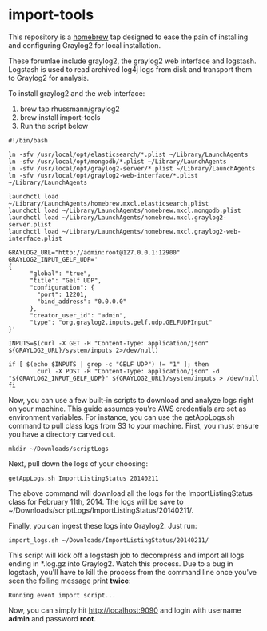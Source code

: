 import-tools
============

This repository is a [homebrew](http://google.com) tap designed to ease the pain
of installing and configuring Graylog2 for local installation.

These forumlae include graylog2, the graylog2 web interface and logstash.
Logstash is used to read archived log4j logs from disk and transport them to
Graylog2 for analysis.

To install graylog2 and the web interface:

1. brew tap rhussmann/graylog2
2. brew install import-tools
3. Run the script below

```
#!/bin/bash

ln -sfv /usr/local/opt/elasticsearch/*.plist ~/Library/LaunchAgents
ln -sfv /usr/local/opt/mongodb/*.plist ~/Library/LaunchAgents
ln -sfv /usr/local/opt/graylog2-server/*.plist ~/Library/LaunchAgents
ln -sfv /usr/local/opt/graylog2-web-interface/*.plist ~/Library/LaunchAgents

launchctl load ~/Library/LaunchAgents/homebrew.mxcl.elasticsearch.plist
launchctl load ~/Library/LaunchAgents/homebrew.mxcl.mongodb.plist
launchctl load ~/Library/LaunchAgents/homebrew.mxcl.graylog2-server.plist
launchctl load ~/Library/LaunchAgents/homebrew.mxcl.graylog2-web-interface.plist

GRAYLOG2_URL="http://admin:root@127.0.0.1:12900"
GRAYLOG2_INPUT_GELF_UDP='
{
      "global": "true",
      "title": "Gelf UDP",
      "configuration": {
        "port": 12201,
        "bind_address": "0.0.0.0"
      },
      "creator_user_id": "admin",
      "type": "org.graylog2.inputs.gelf.udp.GELFUDPInput"
}'

INPUTS=$(curl -X GET -H "Content-Type: application/json" ${GRAYLOG2_URL}/system/inputs 2>/dev/null)

if [ $(echo $INPUTS | grep -c "GELF UDP") != "1" ]; then
        curl -X POST -H "Content-Type: application/json" -d "${GRAYLOG2_INPUT_GELF_UDP}" ${GRAYLOG2_URL}/system/inputs > /dev/null
fi
```

Now, you can use a few built-in scripts to download and analyze logs right on your machine. This guide assumes you're AWS credentials are set as environment variables. For instance, you can use the getAppLogs.sh command to pull class logs from S3 to your machine. First, you must ensure you have a directory carved out.

```
mkdir ~/Downloads/scriptLogs
```

Next, pull down the logs of your choosing:

```
getAppLogs.sh ImportListingStatus 20140211
```

The above command will download all the logs for the ImportListingStatus class for February 11th, 2014. The logs will be save to ~/Downloads/scriptLogs/ImportListingStatus/20140211/.

Finally, you can ingest these logs into Graylog2. Just run:

```
import_logs.sh ~/Downloads/ImportListingStatus/20140211/
```

This script will kick off a logstash job to decompress and import all logs ending in *.log.gz into Graylog2. Watch this process. Due to a bug in logstash, you'll have to kill the process from the command line once you've seen the folling message print __twice__:

```
Running event import script...
```

Now, you can simply hit [http://localhost:9090](http://localhost:9090) and login with username __admin__ and password __root__.